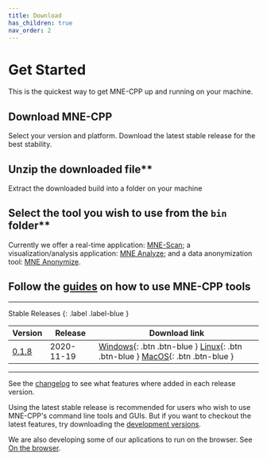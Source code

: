 ```yaml
---
title: Download
has_children: true
nav_order: 2
---
```

# Get Started

This is the quickest way to get MNE-CPP up and running on your machine.

## Download MNE-CPP

  Select your version and platform. Download the latest stable release for the best stability.

## Unzip the downloaded file**

  Extract the downloaded build into a folder on your machine

## Select the tool you wish to use from the `bin` folder**

  Currently we offer a real-time application: [MNE-Scan](pages/learn/scan.md); a visualization/analysis application: [MNE Analyze](pages/learn/analyze.md); and a data anonymization tool: [MNE Anonymize](pages/learn/anonymize.md).

## Follow the [guides](pages/learn/learn.md) on how to use MNE-CPP tools

---

Stable Releases
{: .label .label-blue }

| Version | Release | Download link |
|-------|-------|-------|
| [0.1.8](changelog.md#version-018) | 2020-11-19 | <span class="fs-2"> [Windows](https://github.com/mne-tools/mne-cpp/releases/download/v0.1.8/mne-cpp-windows-dynamic-x86_64.zip){: .btn .btn-blue } [Linux](https://github.com/mne-tools/mne-cpp/releases/download/v0.1.8/mne-cpp-linux-dynamic-x86_64.tar.gz){: .btn .btn-blue } [MacOS](https://github.com/mne-tools/mne-cpp/releases/download/v0.1.8/mne-cpp-macos-dynamic-x86_64.tar.gz){: .btn .btn-blue } </span> |

---
See the [changelog](changelog.md) to see what features where added in each release version.

Using the latest stable release is recommended for users who wish to use MNE-CPP's command line tools and GUIs. But if you want to checkout the latest features, try downloading the [development versions](development.md).

We are also developing some of our aplications to run on the browser. See [On the browser](webasm.md).
